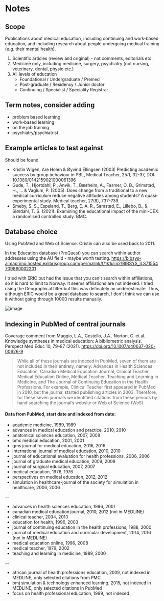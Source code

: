 # Notes

## Scope

Publications about medical education, including continuing and work-based education, and including research about people undergoing medical training (e.g. their mental health). 

1. Scientific articles (review and original) - not comments, editorials etc.
2. Medicine only, including medicine, surgery, psychiatry (not nursing, veterinary, dental, physio etc.)
3. All levels of education
    * Foundational / Undergraduate / Premed
    * Post-graduate / Residency / Junior doctor
    * Continuing / Specialist / Speciality Registrar

## Term notes, consider adding
* problem based learning
* work-based learning
* on the job training
* psychiatry/psychiatrist

## Example articles to test against
Should be found
* Kristin Wigen, Are Holen & Øyvind Ellingsen (2003) Predicting academic success by group behaviour in PBL, Medical Teacher, 25:1, 32-37, DOI: 10.1080/0142159021000061396
* Gude, T., Hjortdahl, P., Anvik, T., Bærheim, A., Fasmer, O. B., Grimstad, H., ... & Vaglum, P. (2005). Does change from a traditional to a new medical curriculum reduce negative attitudes among students? A quasi-experimental study. Medical teacher, 27(8), 737-739.
* Smeby, S. S., Espeland, T., Berg, E. A. R., Samstad, E., Lillebo, B., & Slørdahl, T. S. (2021). Examining the educational impact of the mini-CEX: a randomised controlled study. BMC.

## Database choice

Using PubMed and Web of Science. Cristin can also be used back to 2011. 

In the Education database (ProQuest) you can search within author addresses using the AU field - maybe worth testing. https://bibsys-almaprimo.hosted.exlibrisgroup.com/permalink/f/1k1ulm2/BIBSYS_ILS71554709860002201

I tried with ERIC but had the issue that you can't search within affiliations, so it is hard to limit to Norway. It seems affiliations are not indexed.
I tried using the Geographical filter but this was definately an underestimate. Thus, although ERIC would be a great database to search, I don't think we can use it without going through 10000 results manually.

![image](https://user-images.githubusercontent.com/42732381/158985625-77e121af-eaa0-481c-891d-7b626598125e.png)


## Indexing in PubMed of central journals
Coverage comment from Maggio, L.A., Costello, J.A., Norton, C. et al. Knowledge syntheses in medical education: A bibliometric analysis. Perspect Med Educ 10, 79–87 (2021). https://doi.org/10.1007/s40037-020-00626-9
> While all of these journals are indexed in PubMed, seven of them are not included in their entirety, namely: 
> Advances in Health Sciences Education, Canadian Medical Education Journal, Clinical Teacher, Medical Education Online, Medical Teacher, Teaching and Learning in Medicine, and The Journal of Continuing Education in the Health Professions. For example, Clinical Teacher first appeared in PubMed in 2010, but the journal started publishing articles in 2003. 
> Therefore, for these seven journals we identified citations from these periods by hand searching the journal’s website or Web of Science (WoS).

#### Data from PubMed, start date and indexed from date:
* academic medicine, 1989, 1989
* advances in medical education and practice, 2010, 2010
* anatomical sciences education, 2007, 2008
* bmc medical education, 2001, 2001
* gms journal for medical education, 2016, 2016
* international journal of medical education, 2010, 2010
* journal of educational evaluation for health professions, 2006, 2006
* journal of graduate medical education, 2009, 2009
* journal of surgical education, 2007, 2007
* medical education, 1976, 1976
* perspectives on medical education, 2012, 2012
* simulation in healthcare-journal of the society for simulation in healthcare, 2006, 2006

--

* advances in health sciences education, 1996, 2001
* canadian medical education journal, 2010, 2012 (not in MEDLINE)
* clinical teacher, 2004, 2010
* education for health, 1996, 2003
* journal of continuing education in the health professions, 1988, 2000
* journal of medical education and curricular development, 2014, 2016 (not in MEDLINE)
* medical education online, 1996, 2008
* medical teacher, 1979, 2002
* teaching and learning in medicine, 1989, 2000

--

* african journal of health professions education, 2009, not indexed in MEDLINE, only selected citations from PMC
* bmj simulation & technology enhanced learning, 2015, not indexed in MEDLINE, only selected citations in PubMed
* focus on health professional education, 1999, not indexed
